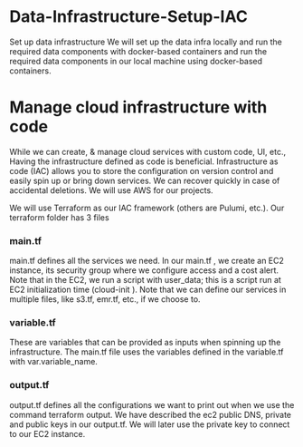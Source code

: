 # Data-Infrastructure-Setup-IAC

Set up data infrastructure
We will set up the data infra locally  and run the required data components with docker-based containers and 
run the required data components in our local machine using docker-based containers.

# Manage cloud infrastructure with code
While we can create, & manage cloud services with custom code, UI, etc., Having the infrastructure defined as code is beneficial. Infrastructure as code (IAC) allows you to store the configuration on version control and easily spin up or bring down services. We can recover quickly in case of accidental deletions. We will use AWS for our projects.

We will use Terraform as our IAC framework (others are Pulumi, etc.). Our terraform folder has 3 files

### main.tf 
main.tf defines all the services we need. In our main.tf , we create an EC2 instance, its security group where we configure access and a cost alert. Note that in the EC2, we run a script with user_data; this is a script run at EC2 initialization time (cloud-init ). Note that we can define our services in multiple files, like s3.tf, emr.tf, etc., if we choose to.

### variable.tf 
These are  variables that can be provided as inputs when spinning up the infrastructure. The main.tf file uses the variables defined in the variable.tf with var.variable_name.

### output.tf
output.tf defines all the configurations we want to print out when we use the command terraform output. We have described the ec2 public DNS, private and public keys in our output.tf. We will later use the private key to connect to our EC2 instance.
